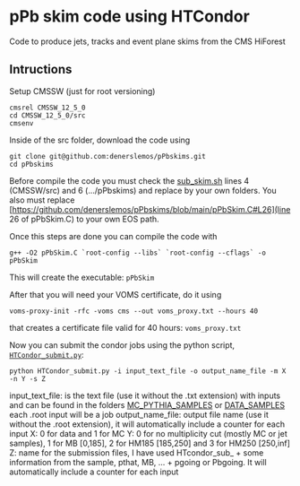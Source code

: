 # pPb skim code using HTCondor

Code to produce jets, tracks and event plane skims from the CMS HiForest

## Intructions

Setup CMSSW (just for root versioning)
```
cmsrel CMSSW_12_5_0
cd CMSSW_12_5_0/src
cmsenv
```
Inside of the src folder, download the code using
```
git clone git@github.com:denerslemos/pPbskims.git
cd pPbskims
```
Before compile the code you must check the [sub_skim.sh](https://github.com/denerslemos/pPbskims/blob/main/sub_skim.sh) lines 4 (CMSSW/src) and 6 (.../pPbskims) and replace by your own folders. You also must replace [https://github.com/denerslemos/pPbskims/blob/main/pPbSkim.C#L26](line 26 of pPbSkim.C) to your own EOS path.

Once this steps are done you can compile the code with
```
g++ -O2 pPbSkim.C `root-config --libs` `root-config --cflags` -o pPbSkim
```
This will create the executable: ```pPbSkim``` 

After that you will need your VOMS certificate, do it using
```
voms-proxy-init -rfc -voms cms --out voms_proxy.txt --hours 40
```
that creates a certificate file valid for 40 hours: ```voms_proxy.txt```

Now you can submit the condor jobs using the python script, [```HTCondor_submit.py```](https://github.com/denerslemos/pPbskims/blob/main/HTCondor_submit.py):

```python HTCondor_submit.py -i input_text_file -o output_name_file -m X -n Y -s Z```

input_text_file: is the text file (use it without the .txt extension) with inputs and can be found in the folders [MC_PYTHIA_SAMPLES](https://github.com/denerslemos/pPbskims/tree/main/MC_PYTHIA_SAMPLES) or [DATA_SAMPLES](https://github.com/denerslemos/pPbskims/tree/main/DATA_SAMPLES) each .root input will be a job
output_name_file: output file name (use it without the .root extension), it will automatically include a counter for each input
X: 0 for data and 1 for MC
Y: 0 for no multiplicity cut (mostly MC or jet samples), 1 for MB [0,185], 2 for HM185 [185,250] and 3 for HM250 [250,inf]
Z: name for the submission files, I have used HTcondor_sub_ + some information from the sample, pthat, MB, ... + pgoing or Pbgoing. It will automatically include a counter for each input
